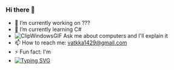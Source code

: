 ### Hi there 👋

- 🤫 I’m currently working on ???
- 🧐 I’m currently learning C#
- ![ClipWindowsGIF](https://github.com/vatkka/vatkka/assets/81098534/6422e267-d4d1-4b7f-bba2-56f266fe6eb4)
 Ask me about computers and I'll explain it
- 📫 How to reach me: vatkka1429@gmail.com
- ⚡ Fun fact: I'm
- [![Typing SVG](https://readme-typing-svg.herokuapp.com?color=%2336BCF7&lines=Computer+science+student)](https://git.io/typing-svg)
